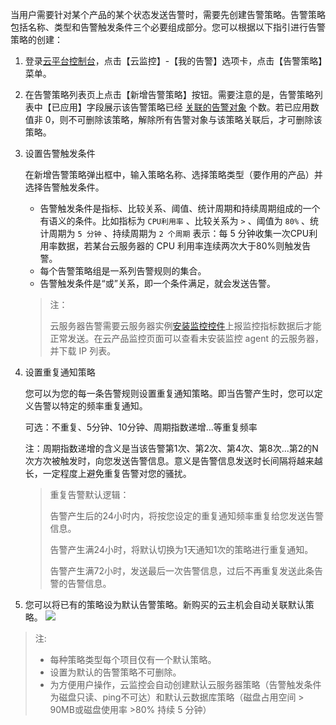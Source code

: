 当用户需要针对某个产品的某个状态发送告警时，需要先创建告警策略。告警策略包括名称、类型和告警触发条件三个必要组成部分。您可以根据以下指引进行告警策略的创建：

1. 登录[云平台控制台](http://console.tce.fsphere.cn/)，点击【云监控】-【我的告警】选项卡，点击【告警策略】菜单。

2. 在告警策略列表页上点击【新增告警策略】按钮。需要注意的是，告警策略列表中【已应用】字段展示该告警策略已经 [关联的告警对象](/doc/product/248/6216) 个数。若已应用数值非 0，则不可删除该策略，解除所有告警对象与该策略关联后，才可删除该策略。

3. 设置告警触发条件

   在新增告警策略弹出框中，输入策略名称、选择策略类型（要作用的产品）并选择告警触发条件。

   * 告警触发条件是指标、比较关系、阈值、统计周期和持续周期组成的一个有语义的条件。比如指标为 `CPU利用率` 、比较关系为 `>` 、阈值为 `80%` 、统计周期为 `5 分钟` 、持续周期为 `2 个周期` 表示：每 5 分钟收集一次CPU利用率数据，若某台云服务器的 CPU 利用率连续两次大于80%则触发告警。
   * 每个告警策略组是一系列告警规则的集合。
   * 告警触发条件是“或”关系，即一个条件满足，就会发送告警。

   > 注：
   >
   > 云服务器告警需要云服务器实例[安装监控控件](/doc/product/248/6211)上报监控指标数据后才能正常发送。在云产品监控页面可以查看未安装监控 agent 的云服务器，并下载 IP 列表。

4. 设置重复通知策略

   您可以为您的每一条告警规则设置重复通知策略。即当告警产生时，您可以定义告警以特定的频率重复通知。

   可选：不重复、5分钟、10分钟、周期指数递增...等重复频率

   注：周期指数递增的含义是当该告警第1次、第2次、第4次、第8次...第2的N次方次被触发时，向您发送告警信息。意义是告警信息发送时长间隔将越来越长，一定程度上避免重复告警对您的骚扰。

   > 重复告警默认逻辑：
   >
   > 告警产生后的24小时内，将按您设定的重复通知频率重复给您发送告警信息。
   >
   > 告警产生满24小时，将默认切换为1天通知1次的策略进行重复通知。
   >
   > 告警产生满72小时，发送最后一次告警信息，过后不再重复发送此条告警的告警信息。

5) 您可以将已有的策略设为默认告警策略。新购买的云主机会自动关联默认策略。
![](http://imgcache.tce.fsphere.cn/image/mccdn.qcloud.com/img568a63ffe4329.png)

>注:
>- 每种策略类型每个项目仅有一个默认策略。
>- 设置为默认的告警策略不可删除。
>- 为方便用户操作，云监控会自动创建默认云服务器策略（告警触发条件为磁盘只读、ping不可达）和默认云数据库策略（磁盘占用空间 > 90MB或磁盘使用率 >80% 持续 5 分钟）